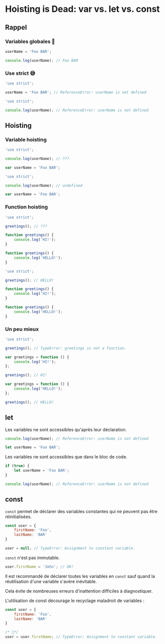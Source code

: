 # Hoisting is Dead: var vs. let vs. const

## Rappel

### Variables globales 🤮

```javascript
userName = 'Foo BAR';

console.log(userName); // Foo BAR
```

### Use strict 😅

```javascript
'use strict';

userName = 'Foo BAR'; // ReferenceError: userName is not defined
```

```javascript
'use strict';

console.log(userName); // ReferenceError: userName is not defined
```

## Hoisting

### Variable hoisting


```javascript
'use strict';

console.log(userName); // ???

var userName = 'Foo BAR';
```


```javascript
'use strict';

console.log(userName); // undefined

var userName = 'Foo BAR';
```


### Function hoisting


```javascript
'use strict';

greetings(); // ???

function greetings() {
    console.log('HI!');
}

function greetings() {
    console.log('HELLO!');
}
```


```javascript
'use strict';

greetings(); // HELLO!

function greetings() {
    console.log('HI!');
}

function greetings() {
    console.log('HELLO!');
}
```


### Un peu mieux

```javascript
'use strict';

greetings(); // TypeError: greetings is not a function.

var greetings = function () {
    console.log('HI!');
};

greetings(); // HI!

var greetings = function () {
    console.log('HELLO!');
};

greetings(); // HELLO!
```

## let

Les variables ne sont accessibles qu'après leur déclaration.

```javascript
console.log(userName); // ReferenceError: userName is not defined

let userName = 'Foo BAR';
```

Les variables ne sont accessibles que dans le bloc de code.

```javascript
if (true) {
    let userName = 'Foo BAR';
}

console.log(userName); // ReferenceError: userName is not defined
```

## const

`const` permet de déclarer des variables constantes qui ne peuvent pas être réinitialisées.

```javascript
const user = {
    firstName: 'Foo',
    lastName: 'BAR'
}

user = null; // TypeError: Assignment to constant variable.
```


`const` n'est pas immutable.

```javascript
user.firstName = 'John'; // OK!
```


Il est recommandé de déclarer toutes les variables en `const` sauf quand la réutilisation d'une variable s'avère inévitable.

Cela évite de nombreuses erreurs d'inattention difficiles à diagnostiquer.

L'utilisation de const décourage le recyclage maladroit de variables :

```javascript
const user = {
    firstName: 'Foo',
    lastName: 'BAR'
}

/* 🤢*/
user = user.firstName; // TypeError: Assignment to constant variable.
```


